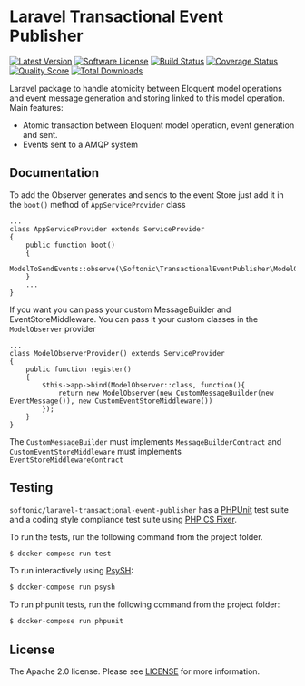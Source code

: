 Laravel Transactional Event Publisher
=====================================

[![Latest Version](https://img.shields.io/github/release/softonic/laravel-transactional-event-publisher.svg?style=flat-square)](https://github.com/softonic/laravel-transactional-event-publisher/releases)
[![Software License](https://img.shields.io/badge/license-Apache%202.0-blue.svg?style=flat-square)](LICENSE.md)
[![Build Status](https://img.shields.io/travis/softonic/laravel-transactional-event-publisher/master.svg?style=flat-square)](https://travis-ci.org/softonic/glaravel-transactional-event-publisher)
[![Coverage Status](https://img.shields.io/scrutinizer/coverage/g/softonic/laravel-transactional-event-publisher.svg?style=flat-square)](https://scrutinizer-ci.com/g/softonic/laravel-transactional-event-publisher/code-structure)
[![Quality Score](https://img.shields.io/scrutinizer/g/softonic/laravel-transactional-event-publisher.svg?style=flat-square)](https://scrutinizer-ci.com/g/softonic/laravel-transactional-event-publisher)
[![Total Downloads](https://img.shields.io/packagist/dt/softonic/laravel-transactional-event-publisher.svg?style=flat-square)](https://packagist.org/packages/softonic/laravel-transactional-event-publisher)

Laravel package to handle atomicity between Eloquent model operations and event message generation and storing linked to this model operation. Main features:

* Atomic transaction between Eloquent model operation, event generation and sent.
* Events sent to a AMQP system

Documentation
-------------

To add the Observer generates and sends to the event Store just add it in the `boot()` method of `AppServiceProvider` class

```
...
class AppServiceProvider extends ServiceProvider
{
    public function boot()
    {
        ModelToSendEvents::observe(\Softonic\TransactionalEventPublisher\ModelObserver::class);
    }
    ...
}
```

If you want you can pass your custom MessageBuilder and EventStoreMiddleware. You can pass it your custom classes in the `ModelObserver` provider

```
...
class ModelObserverProvider() extends ServiceProvider
{
    public function register()
    {
        $this->app->bind(ModelObserver::class, function(){
            return new ModelObserver(new CustomMessageBuilder(new EventMessage()), new CustomEventStoreMiddleware())
        });
    }
}
```

The `CustomMessageBuilder` must implements `MessageBuilderContract` and `CustomEventStoreMiddleware` must implements `EventStoreMiddlewareContract`


Testing
-------

`softonic/laravel-transactional-event-publisher` has a [PHPUnit](https://phpunit.de) test suite and a coding style compliance test suite using [PHP CS Fixer](http://cs.sensiolabs.org/).

To run the tests, run the following command from the project folder.

``` bash
$ docker-compose run test
```

To run interactively using [PsySH](http://psysh.org/):
``` bash
$ docker-compose run psysh
```

To run phpunit tests, run the following command from the project folder:

```bash
$ docker-compose run phpunit
```

License
-------

The Apache 2.0 license. Please see [LICENSE](LICENSE) for more information.

[PSR-2]: http://www.php-fig.org/psr/psr-2/
[PSR-4]: http://www.php-fig.org/psr/psr-4/
